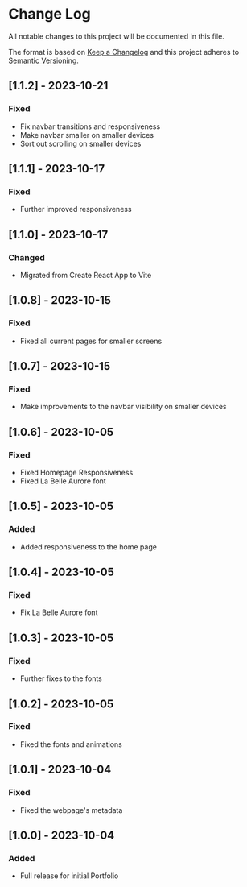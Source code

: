# Change Log
All notable changes to this project will be documented in this file.

The format is based on [Keep a Changelog](http://keepachangelog.com/)
and this project adheres to [Semantic Versioning](http://semver.org/).

## [1.1.2] - 2023-10-21

### Fixed

- Fix navbar transitions and responsiveness
- Make navbar smaller on smaller devices
- Sort out scrolling on smaller devices

## [1.1.1] - 2023-10-17

### Fixed

- Further improved responsiveness

## [1.1.0] - 2023-10-17

### Changed

- Migrated from Create React App to Vite

## [1.0.8] - 2023-10-15

### Fixed

- Fixed all current pages for smaller screens

## [1.0.7] - 2023-10-15

### Fixed

- Make improvements to the navbar visibility on smaller devices

## [1.0.6] - 2023-10-05

### Fixed

- Fixed Homepage Responsiveness
- Fixed La Belle Aurore font

## [1.0.5] - 2023-10-05

### Added

- Added responsiveness to the home page

## [1.0.4] - 2023-10-05

### Fixed

- Fix La Belle Aurore font

## [1.0.3] - 2023-10-05

### Fixed

- Further fixes to the fonts

## [1.0.2] - 2023-10-05

### Fixed

- Fixed the fonts and animations

## [1.0.1] - 2023-10-04

### Fixed

- Fixed the webpage's metadata

## [1.0.0] - 2023-10-04

### Added

- Full release for initial Portfolio